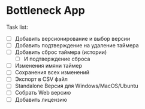 # Bottleneck App

Task list:
* [ ] Добавить версионирование и выбор версии
* [ ] Добавить подтверждение на удаление таймера
* [ ] Добавить сброс таймера (истории)
  * [ ] И подтверждение сброса
* [ ] Изменения имяни таймер
* [ ] Сохранения всех изменений
* [ ] Экспорт в CSV файл
* [ ] Standalone Версия для Windows/MacOS/Ubuntu
* [ ] Собрать Web версию
* [ ] Добавить лицензию
